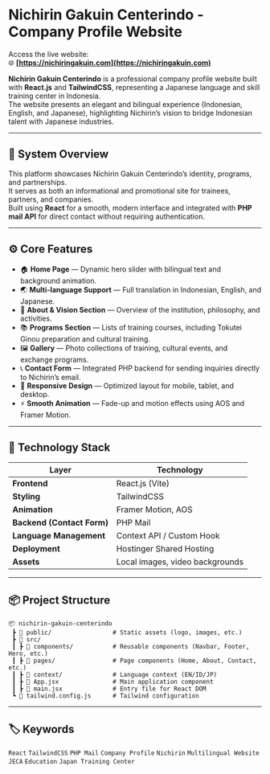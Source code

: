 # Nichirin Gakuin Centerindo - Company Profile Website
Access the live website:  
   🌐 **[https://nichiringakuin.com](https://nichiringakuin.com)**

**Nichirin Gakuin Centerindo** is a professional company profile website built with **React.js** and **TailwindCSS**, representing a Japanese language and skill training center in Indonesia.  
The website presents an elegant and bilingual experience (Indonesian, English, and Japanese), highlighting Nichirin’s vision to bridge Indonesian talent with Japanese industries.

---

## 🧱 System Overview

This platform showcases Nichirin Gakuin Centerindo’s identity, programs, and partnerships.  
It serves as both an informational and promotional site for trainees, partners, and companies.  
Built using **React** for a smooth, modern interface and integrated with **PHP mail API** for direct contact without requiring authentication.

---

## ⚙️ Core Features

- 🏠 **Home Page** — Dynamic hero slider with bilingual text and background animation.  
- 🌏 **Multi-language Support** — Full translation in Indonesian, English, and Japanese.  
- 🏫 **About & Vision Section** — Overview of the institution, philosophy, and activities.  
- 📚 **Programs Section** — Lists of training courses, including Tokutei Ginou preparation and cultural training.  
- 🖼️ **Gallery** — Photo collections of training, cultural events, and exchange programs.  
- 📞 **Contact Form** — Integrated PHP backend for sending inquiries directly to Nichirin’s email.  
- 📱 **Responsive Design** — Optimized layout for mobile, tablet, and desktop.  
- ⚡ **Smooth Animation** — Fade-up and motion effects using AOS and Framer Motion.

---

## 🧩 Technology Stack

| Layer | Technology |
|-------|-------------|
| **Frontend** | React.js (Vite) |
| **Styling** | TailwindCSS |
| **Animation** | Framer Motion, AOS |
| **Backend (Contact Form)** | PHP Mail |
| **Language Management** | Context API / Custom Hook |
| **Deployment** | Hostinger Shared Hosting |
| **Assets** | Local images, video backgrounds |

---

## 📦 Project Structure

```
📦 nichirin-gakuin-centerindo
 ┣ 📁 public/                 # Static assets (logo, images, etc.)
 ┣ 📁 src/
 ┃ ┣ 📁 components/           # Reusable components (Navbar, Footer, Hero, etc.)
 ┃ ┣ 📁 pages/                # Page components (Home, About, Contact, etc.)
 ┃ ┣ 📁 context/              # Language context (EN/ID/JP)
 ┃ ┣ 📄 App.jsx               # Main application component
 ┃ ┣ 📄 main.jsx              # Entry file for React DOM
 ┗ 📄 tailwind.config.js      # Tailwind configuration
```
---


## 🏷️ Keywords
`React` `TailwindCSS` `PHP Mail` `Company Profile` `Nichirin` `Multilingual Website` `JECA` `Education` `Japan Training Center`
